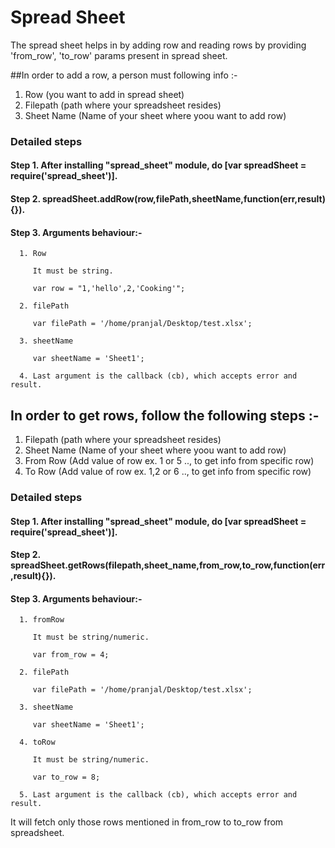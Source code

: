 # Spread Sheet 

The spread sheet helps in by adding row and reading rows by providing 'from_row', 'to_row' params present in spread sheet.

##In order to add a row, a person must following info :-

1. Row (you want to add in spread sheet)
2. Filepath (path where your spreadsheet resides)
3. Sheet Name (Name of your sheet where yoou want to add row)


### Detailed steps

#### Step 1. After installing "spread_sheet" module, do [var spreadSheet = require('spread_sheet')].

#### Step 2. spreadSheet.addRow(row,filePath,sheetName,function(err,result){}).

#### Step 3. Arguments behaviour:-
     
      1. Row

         It must be string.

         var row = "1,'hello',2,'Cooking'";

      2. filePath

         var filePath = '/home/pranjal/Desktop/test.xlsx';

      3. sheetName

         var sheetName = 'Sheet1';

      4. Last argument is the callback (cb), which accepts error and result.   


## In order to get rows, follow the following steps :-

1. Filepath (path where your spreadsheet resides)
2. Sheet Name (Name of your sheet where yoou want to add row)
3. From Row (Add value of row ex. 1 or 5 .., to get info from specific row)
4. To Row (Add value of row ex. 1,2 or 6 .., to get info from specific row)


### Detailed steps

#### Step 1. After installing "spread_sheet" module, do [var spreadSheet = require('spread_sheet')].

#### Step 2. spreadSheet.getRows(filepath,sheet_name,from_row,to_row,function(err,result){}).

#### Step 3. Arguments behaviour:-
     
      1. fromRow

         It must be string/numeric.

         var from_row = 4;

      2. filePath

         var filePath = '/home/pranjal/Desktop/test.xlsx';

      3. sheetName

         var sheetName = 'Sheet1';

      4. toRow

         It must be string/numeric.

         var to_row = 8;  

      5. Last argument is the callback (cb), which accepts error and result.   

 It will fetch only those rows mentioned in from_row to to_row from spreadsheet.     

